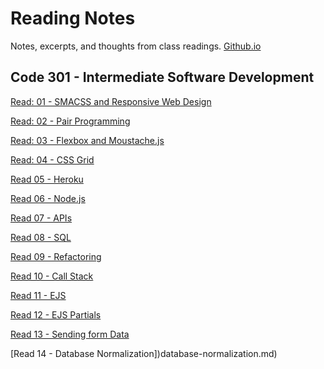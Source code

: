 # Reading Notes
Notes, excerpts, and thoughts from class readings.
[Github.io](https://brendigler.github.io/reading-notes/)
## Code 301 - Intermediate Software Development
[Read: 01 - SMACSS and Responsive Web Design](SMACSS.md)

[Read: 02 - Pair Programming](Pair-Programming.md)

[Read: 03 - Flexbox and Moustache.js](MUSTACHE-and-FLEXBOX.md)

[Read: 04 - CSS Grid](css-grid.md)

[Read 05 - Heroku](heroku.md)

[Read 06 - Node.js](nodeJS.md)

[Read 07 - APIs](APIs.md)

[Read 08 - SQL](sql.md)

[Read 09 - Refactoring](refactoring.md)

[Read 10 - Call Stack](call-stack.md)

[Read 11 - EJS](ejs.md)

[Read 12 - EJS Partials](partials.md)

[Read 13 - Sending form Data](update-delete.md)

[Read 14 - Database Normalization])database-normalization.md)
